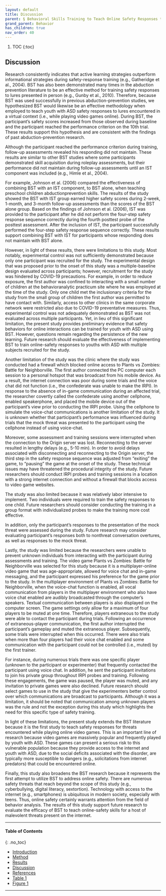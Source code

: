 ```yaml
---
layout: default
title: Discussion 
parent: § Behavioral Skills Training to Teach Online Safety Responses to Youth with Autism Spectrum Disorder  
grand_parent: Behavior 
has_children: true
nav_order: 40 
---
```

<style>
.dont-break-out {
  /* These are technically the same, but use both */
  overflow-wrap: break-word;
  word-wrap: break-word;

     -ms-word-break: break-all;
  /* This is the dangerous one in WebKit, as it breaks things wherever */
  word-break: break-all;
  /* Instead use this non-standard one: */
  word-break: break-word;
}

.youtube-container {
    position: relative;
    width: 100%;
    height: 0;
    padding-bottom: 56.25%;
}
.youtube-video {
    position: absolute;
    top: 0;
    left: 0;
    width: 100%;
    height: 100%;
}

</style>

<div class="dont-break-out" markdown="1">

1. TOC
{:toc}

## Discussion
Research consistently indicates that active learning strategies outperform informational strategies during safety-response training (e.g., Gatheridge et al., 2004). BST has also been demonstrated many times in the abduction prevention literature to be an effective method for training safety responses to lures presented in person (e.g., Gunby et al., 2010). Therefore, because BST was used successfully in previous abduction-prevention studies, we hypothesized BST would likewise be an effective methodology when employed to teach youth with ASD safety responses to lures encountered in a virtual context (i.e., while playing video games online). During BST, the participant’s safety scores increased from those observed during baseline and the participant reached the performance criterion on the 10th trial. These results support this hypothesis and are consistent with the findings of past abduction-prevention research.

Although the participant reached the performance criterion during training, follow-up assessments revealed his responding did not maintain. These results are similar to other BST studies where some participants demonstrated skill acquisition during roleplay assessments, but their performance did not maintain during follow-up assessments until an IST component was included (e.g., Himle et al., 2004).

For example, Johnson et al. (2006) compared the effectiveness of combining BST with an IST component, to BST alone, when teaching preschool children abductionprevention skills. The results of the study showed the BST with IST group earned higher safety scores during 2-week, 1-month, and 3-month follow-up assessments than the scores of the BST alone group. Based on the findings of Johnson et al. (2006), IST was provided to the participant after he did not perform the four-step safety response sequence correctly during the fourth posttest probe of the posttest assessment. After the inclusion of IST, the participant successfully performed the four-step safety response sequence correctly. These results support combining BST with IST for participants whose responding does not maintain with BST alone.

However, in light of these results, there were limitations to this study. Most notably, experimental control was not sufficiently demonstrated because only one participant was recruited for the study. The experimental design that was proposed prior to the onset of this study was a multiple-baseline design evaluated across participants; however, recruitment for the study was hindered by COVID-19 precautions. For example, in order to reduce exposure, the first author was confined to interacting with a small number of children at the behavioranalytic practicum site where he was employed at the time of the study. Only one child met the inclusionary criteria for the study from the small group of children the first author was permitted to have contact with. Similarly, access to other clinics in the same corporate network were restricted also due to COVID-19 preventative measures. Thus, experimental control was not adequately demonstrated as BST was not evaluated across multiple participants. Yet, in lieu of this significant limitation, the present study provides preliminary evidence that safety behaviors for online interactions can be trained for youth with ASD using BST. However, questions remain regarding the persistence of the new learning. Future research should evaluate the effectiveness of implementing BST to train online-safety responses to youths with ASD with multiple subjects recruited for the study.

Another limitation of the study was the clinic where the study was conducted had a firewall which blocked online access to Plants vs Zombies: Battle for Neighborville. The first author connected the PC computer each session to a personal hotspot that was broadcast from his mobile device. As a result, the internet connection was poor during some trials and the voice chat did not function (i.e., the confederate was unable to make the IRPI). In response to the absence of in-game communication during an affected trial, the researcher covertly called the confederate using another cellphone, enabled speakerphone, and placed the mobile device out of the participant’s view prior to conducting the IRPI probe. Using the cellphone to simulate the voice-chat communications is another limitation of the study. It is unknown whether that participant’s performance was influenced during trials that the mock threat was presented to the participant using the cellphone instead of using voice-chat.

Moreover, some assessment and training sessions were interrupted when the connection to the Origin server was lost. Reconnecting to the server resulted in lengthy delays (e.g., 5-10 min). In order to avoid delays associated with disconnecting and reconnecting to the Origin server, the third step in the safety response sequence was adjusted from “exiting” the game, to “pausing” the game at the onset of the study. These technical issues may have threatened the procedural integrity of the study. Future researchers should conduct IRPI probes and training sessions in a location with a strong internet connection and without a firewall that blocks access to video game websites.

The study was also limited because it was relatively labor intensive to implement. Two individuals were required to train the safety responses to one child. Future researchers should consider conducting the training in a group format with individualized probes to make the training more cost effective.

In addition, only the participant’s responses to the presentation of the mock threat were assessed during the study. Future research may consider evaluating participant’s responses both to nonthreat conversation overtures, as well as responses to the mock threat.

Lastly, the study was limited because the researchers were unable to prevent unknown individuals from interacting with the participant during assessments and training. The video game Plants vs Zombies: Battle for Neighborville was selected for this study because it is a multiplayer-online video game that was age-appropriate, allowed for voice chat and in-game messaging, and the participant expressed his preference for the game prior to the study. In the multiplayer environment of Plants vs Zombies: Battle for Neighborville, when the voice-chat function is enabled, all vocal communication from players in the multiplayer environment who also have voice chat enabled are audibly broadcasted through the computer’s speakers. Textual communication between players is also displayed on the computer screen. The game settings only allow for a maximum of four players to be muted at one time. Therefore, players extraneous to the study were able to contact the participant during trials. Following an occurrence of extraneous-player communication, the first author interrupted the participant’s gameplay and muted the extraneous player. Subsequently, some trials were interrupted when this occurred. There were also trials when more than four players had their voice chat enabled and some communication with the participant could not be controlled (i.e., muted) by the first trainer.

For instance, during numerous trials there was one specific player (unknown to the participant or experimenter) that frequently contacted the participant using voice chat. In addition, he sent the participant invitations to join his private group throughout IRPI probes and training. Following these engagements, the game was paused, the player was muted, and any invitation to private games were also declined. Future research should select games to use in the study that give the experimenters better control over which communications are broadcast to participants. Although it was a limitation, it should be noted that communication among unknown players was the rule and not the exception during this study which highlights the need for this specific type of safety training.

In light of these limitations, the present study extends the BST literature because it is the first study to teach safety responses for threats encountered while playing online video games. This is an important line of research because video games are massively popular and frequently played by youth with ASD. These games can present a serious risk to this vulnerable population because they provide access to the internet and youth with ASD, due to the social deficits associated with the disorder, are typically more susceptible to dangers (e.g., solicitations from internet predators) that could be encountered online. 

Finally, this study also broadens the BST research because it represents the first attempt to utilize BST to address online safety. There are numerous safety threats that reach beyond the scope of this study (e.g., cyberbullying, digital literacy, sextortion). Technology with access to the internet (e.g., smartphones) is ubiquitous in modern society, especially with teens. Thus, online safety certainly warrants attention from the field of behavior analysis. The results of this study support future research to evaluate the efficacy of BST to teach online-safety skills for a host of malevolent threats present on the internet.

***

#### Table of Contents
{: .no_toc}

<ul><li> <a href="/docs/behavior/behavioral-sklls-training-to-teach-online-safety-responses-to-youth-with-autism-spectrum-disorder-1/">Introduction</a></li><li> <a href="/docs/behavior/behavioral-sklls-training-to-teach-online-safety-responses-to-youth-with-autism-spectrum-disorder-2/">Method</a></li><li> <a href="/docs/behavior/behavioral-sklls-training-to-teach-online-safety-responses-to-youth-with-autism-spectrum-disorder-3/">Results</a></li><li> <a href="/docs/behavior/behavioral-sklls-training-to-teach-online-safety-responses-to-youth-with-autism-spectrum-disorder-4/">Discussion</a></li><li> <a href="/docs/behavior/behavioral-sklls-training-to-teach-online-safety-responses-to-youth-with-autism-spectrum-disorder-5/">References</a></li><li> <a href="/docs/behavior/behavioral-sklls-training-to-teach-online-safety-responses-to-youth-with-autism-spectrum-disorder-6/">Table 1</a></li><li> <a href="/docs/behavior/behavioral-sklls-training-to-teach-online-safety-responses-to-youth-with-autism-spectrum-disorder-7/">Figure 1</a></li></ul>

***

</div>
